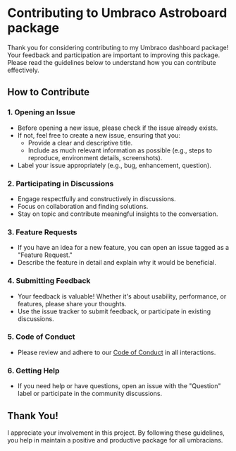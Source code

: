 # Contributing to Umbraco Astroboard package

Thank you for considering contributing to my Umbraco dashboard package! Your feedback and participation are important to improving this package. Please read the guidelines below to understand how you can contribute effectively.

## How to Contribute

### 1. **Opening an Issue**
   - Before opening a new issue, please check if the issue already exists.
   - If not, feel free to create a new issue, ensuring that you:
     - Provide a clear and descriptive title.
     - Include as much relevant information as possible (e.g., steps to reproduce, environment details, screenshots).
   - Label your issue appropriately (e.g., bug, enhancement, question).

### 2. **Participating in Discussions**
   - Engage respectfully and constructively in discussions.
   - Focus on collaboration and finding solutions.
   - Stay on topic and contribute meaningful insights to the conversation.

### 3. **Feature Requests**
   - If you have an idea for a new feature, you can open an issue tagged as a "Feature Request."
   - Describe the feature in detail and explain why it would be beneficial.

### 4. **Submitting Feedback**
   - Your feedback is valuable! Whether it's about usability, performance, or features, please share your thoughts.
   - Use the issue tracker to submit feedback, or participate in existing discussions.

### 5. **Code of Conduct**
   - Please review and adhere to our [Code of Conduct](.github/CODE_OF_CONDUCT.md) in all interactions.

### 6. **Getting Help**
   - If you need help or have questions, open an issue with the "Question" label or participate in the community discussions.

## Thank You!
I appreciate your involvement in this project. By following these guidelines, you help in maintain a positive and productive package for all umbracians.